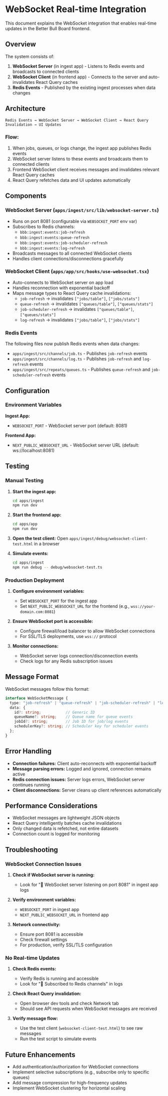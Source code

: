 # WebSocket Real-time Integration

This document explains the WebSocket integration that enables real-time updates in the Better Bull Board frontend.

## Overview

The system consists of:
1. **WebSocket Server** (in ingest app) - Listens to Redis events and broadcasts to connected clients
2. **WebSocket Client** (in frontend app) - Connects to the server and auto-invalidates React Query caches
3. **Redis Events** - Published by the existing ingest processes when data changes

## Architecture

```
Redis Events → WebSocket Server → WebSocket Client → React Query Invalidation → UI Updates
```

### Flow:
1. When jobs, queues, or logs change, the ingest app publishes Redis events
2. WebSocket server listens to these events and broadcasts them to connected clients
3. Frontend WebSocket client receives messages and invalidates relevant React Query caches
4. React Query refetches data and UI updates automatically

## Components

### WebSocket Server (`apps/ingest/src/lib/websocket-server.ts`)

- Runs on port 8081 (configurable via `WEBSOCKET_PORT` env var)
- Subscribes to Redis channels:
  - `bbb:ingest:events:job-refresh`
  - `bbb:ingest:events:queue-refresh` 
  - `bbb:ingest:events:job-scheduler-refresh`
  - `bbb:ingest:events:log-refresh`
- Broadcasts messages to all connected WebSocket clients
- Handles client connections/disconnections gracefully

### WebSocket Client (`apps/app/src/hooks/use-websocket.tsx`)

- Auto-connects to WebSocket server on app load
- Handles reconnection with exponential backoff
- Maps message types to React Query cache invalidations:
  - `job-refresh` → invalidates `["jobs/table"]`, `["jobs/stats"]`
  - `queue-refresh` → invalidates `["queues/table"]`, `["queues/stats"]`
  - `job-scheduler-refresh` → invalidates `["queues/table"]`, `["queues/stats"]`
  - `log-refresh` → invalidates `["jobs/table"]`, `["jobs/stats"]`

### Redis Events

The following files now publish Redis events when data changes:

- `apps/ingest/src/channels/job.ts` - Publishes `job-refresh` events
- `apps/ingest/src/channels/log.ts` - Publishes `job-refresh` and `log-refresh` events  
- `apps/ingest/src/repeats/queues.ts` - Publishes `queue-refresh` and `job-scheduler-refresh` events

## Configuration

### Environment Variables

**Ingest App:**
- `WEBSOCKET_PORT` - WebSocket server port (default: 8081)

**Frontend App:**
- `NEXT_PUBLIC_WEBSOCKET_URL` - WebSocket server URL (default: ws://localhost:8081)

## Testing

### Manual Testing

1. **Start the ingest app:**
   ```bash
   cd apps/ingest
   npm run dev
   ```

2. **Start the frontend app:**
   ```bash
   cd apps/app
   npm run dev
   ```

3. **Open the test client:**
   Open `apps/ingest/debug/websocket-client-test.html` in a browser

4. **Simulate events:**
   ```bash
   cd apps/ingest
   npm run debug -- debug/websocket-test.ts
   ```

### Production Deployment

1. **Configure environment variables:**
   - Set `WEBSOCKET_PORT` for the ingest app
   - Set `NEXT_PUBLIC_WEBSOCKET_URL` for the frontend (e.g., `wss://your-domain.com:8081`)

2. **Ensure WebSocket port is accessible:**
   - Configure firewall/load balancer to allow WebSocket connections
   - For SSL/TLS deployments, use `wss://` protocol

3. **Monitor connections:**
   - WebSocket server logs connection/disconnection events
   - Check logs for any Redis subscription issues

## Message Format

WebSocket messages follow this format:

```typescript
interface WebSocketMessage {
  type: "job-refresh" | "queue-refresh" | "job-scheduler-refresh" | "log-refresh";
  data: {
    id?: string;           // Generic ID
    queueName?: string;    // Queue name for queue events
    jobId?: string;        // Job ID for job/log events  
    schedulerKey?: string; // Scheduler key for scheduler events
  };
}
```

## Error Handling

- **Connection failures:** Client auto-reconnects with exponential backoff
- **Message parsing errors:** Logged and ignored, connection remains active
- **Redis connection issues:** Server logs errors, WebSocket server continues running
- **Client disconnections:** Server cleans up client references automatically

## Performance Considerations

- WebSocket messages are lightweight JSON objects
- React Query intelligently batches cache invalidations
- Only changed data is refetched, not entire datasets
- Connection count is logged for monitoring

## Troubleshooting

### WebSocket Connection Issues

1. **Check if WebSocket server is running:**
   - Look for "🚀 WebSocket server listening on port 8081" in ingest app logs

2. **Verify environment variables:**
   - `WEBSOCKET_PORT` in ingest app
   - `NEXT_PUBLIC_WEBSOCKET_URL` in frontend app

3. **Network connectivity:**
   - Ensure port 8081 is accessible
   - Check firewall settings
   - For production, verify SSL/TLS configuration

### No Real-time Updates

1. **Check Redis events:**
   - Verify Redis is running and accessible
   - Look for "📡 Subscribed to Redis channels" in logs

2. **Check React Query invalidation:**
   - Open browser dev tools and check Network tab
   - Should see API requests when WebSocket messages are received

3. **Verify message flow:**
   - Use the test client (`websocket-client-test.html`) to see raw messages
   - Run the test script to simulate events

## Future Enhancements

- Add authentication/authorization for WebSocket connections
- Implement selective subscriptions (e.g., subscribe only to specific queues)
- Add message compression for high-frequency updates
- Implement WebSocket clustering for horizontal scaling